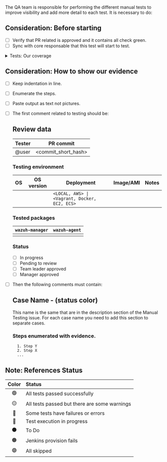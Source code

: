 The QA team is responsible for performing the different manual tests to improve visibility and add more detail to each test. It is necessary to do: 

## Consideration: Before starting

   - [ ] Verify that PR related is approved and it contains all check green.
   - [ ] Sync with core responsable that this test will start to test. 

<details>
  <summary>Tests: Our coverage</summary>

1. When do we perform upgrade tests?
2. 
3. 

   - [ ] If there are a new change added when you test the Manual execution you need to test it again.
En que nos tenemos que fijar para saber si un upgrade tiene sentido o si no lo tiene?
Sumar el cambio de que a partir de ahora todos los restart tienen que tener la comprobación si los demonios están levantados
En que quedo que se debe agregar que están conectados manager y agente? esto en un momento se hablo recuerdo
De que nos valemos para determinar si probamos en mas de un OS?
De que nos valemos para determinar si probamos en distintas versiones de un mismo OS?

</details>


## Consideration: How to show our evidence

   - [ ] Keep indentation in line.
   - [ ] Enumerate the steps.
   - [ ] Paste output as text not pictures.
   - [ ] The first comment related to testing should be:
		## Review data

		| Tester | PR commit               | 
		|--------|-------------------------|
		| @user  |  <commit_short_hash>    | 

		### Testing environment

		| OS | OS version | Deployment                                    | Image/AMI | Notes |
		|----|------------|-----------------------------------------------|-----------|-------|
		|    |            | `<LOCAL, AWS> \| <Vagrant, Docker, EC2, ECS>` |           |       |


		### Tested packages

		| `wazuh-manager` | `wazuh-agent` | 
		|-----------------|---------------|
		|                 |               |

		### Status

		- [ ] In progress
		- [ ] Pending to review
		- [ ] Team leader approved
		- [ ] Manager approved

   - [ ] Then the following comments must contain:

		## Case Name - (status color)

		This name is the same that are in the description section of the Manual Testing issue. For each case name you need to add this section to separate cases.

		### Steps enumerated with evidence.

		   1. Step Y
		   2. Step X
		   ...


## Note: References Status

|Color|Status |
|:--:|:--|
|🟢|All tests passed successfully|
|🟡|All tests passed but there are some warnings|
|🔴|Some tests have failures or errors|
|🔵|Test execution in progress|
|⚫|To Do|
|🟠|Jenkins provision fails|
|:purple_circle:| All skipped |
